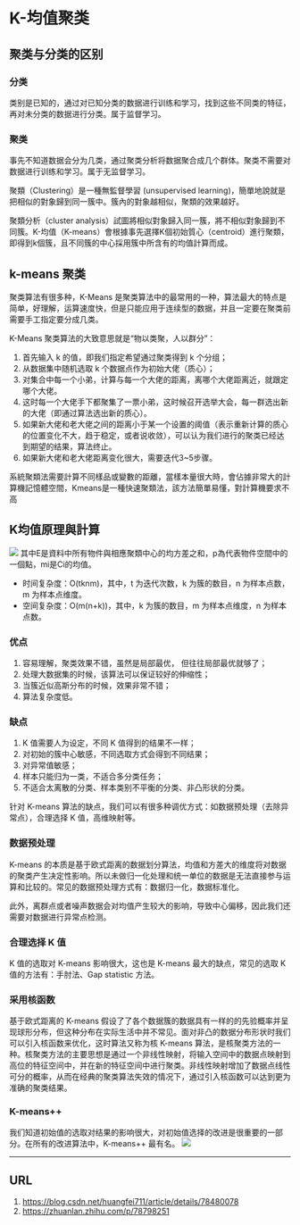 # K-均值聚类

## 聚类与分类的区别

### 分类
类别是已知的，通过对已知分类的数据进行训练和学习，找到这些不同类的特征，再对未分类的数据进行分类。属于监督学习。

### 聚类
事先不知道数据会分为几类，通过聚类分析将数据聚合成几个群体。聚类不需要对数据进行训练和学习。属于无监督学习。

聚類（Clustering）是一種無監督學習 (unsupervised learning)，簡單地說就是把相似的對象歸到同一簇中。簇內的對象越相似，聚類的效果越好。

聚類分析（cluster analysis）試圖將相似對象歸入同一簇，將不相似對象歸到不同簇。K-均值（K-means）會根據事先選擇K個初始質心（centroid）進行聚類，即得到k個簇，且不同簇的中心採用簇中所含有的均值計算而成。

## k-means 聚类

聚类算法有很多种，K-Means 是聚类算法中的最常用的一种，算法最大的特点是简单，好理解，运算速度快，但是只能应用于连续型的数据，并且一定要在聚类前需要手工指定要分成几类。

K-Means 聚类算法的大致意思就是“物以类聚，人以群分”：

1. 首先输入 k 的值，即我们指定希望通过聚类得到 k 个分组；
2. 从数据集中随机选取 k 个数据点作为初始大佬（质心）；
3. 对集合中每一个小弟，计算与每一个大佬的距离，离哪个大佬距离近，就跟定哪个大佬。
4. 这时每一个大佬手下都聚集了一票小弟，这时候召开选举大会，每一群选出新的大佬（即通过算法选出新的质心）。
5. 如果新大佬和老大佬之间的距离小于某一个设置的阈值（表示重新计算的质心的位置变化不大，趋于稳定，或者说收敛），可以认为我们进行的聚类已经达到期望的结果，算法终止。
6. 如果新大佬和老大佬距离变化很大，需要迭代3~5步骤。

系統聚類法需要計算不同樣品或變數的距離，當樣本量很大時，會佔據非常大的計算機記憶體空間，Kmeans是一種快速聚類法，該方法簡單易懂，對計算機要求不高

## K均值原理與計算
![](https://img-blog.csdnimg.cn/20181031185058411.png)
其中E是資料中所有物件與相應聚類中心的均方差之和，p為代表物件空間中的一個點，mi是Ci的均值。

* 时间复杂度：O(tknm)，其中，t 为迭代次数，k 为簇的数目，n 为样本点数，m 为样本点维度。
* 空间复杂度：O(m(n+k))，其中，k 为簇的数目，m 为样本点维度，n 为样本点数。

### 优点
1. 容易理解，聚类效果不错，虽然是局部最优， 但往往局部最优就够了；
2. 处理大数据集的时候，该算法可以保证较好的伸缩性；
3. 当簇近似高斯分布的时候，效果非常不错；
4. 算法复杂度低。
### 缺点
1. K 值需要人为设定，不同 K 值得到的结果不一样；
2. 对初始的簇中心敏感，不同选取方式会得到不同结果；
3. 对异常值敏感；
4. 样本只能归为一类，不适合多分类任务；
5. 不适合太离散的分类、样本类别不平衡的分类、非凸形状的分类。

针对 K-means 算法的缺点，我们可以有很多种调优方式：如数据预处理（去除异常点），合理选择 K 值，高维映射等。

### 数据预处理
K-means 的本质是基于欧式距离的数据划分算法，均值和方差大的维度将对数据的聚类产生决定性影响。所以未做归一化处理和统一单位的数据是无法直接参与运算和比较的。常见的数据预处理方式有：数据归一化，数据标准化。

此外，离群点或者噪声数据会对均值产生较大的影响，导致中心偏移，因此我们还需要对数据进行异常点检测。

### 合理选择 K 值
K 值的选取对 K-means 影响很大，这也是 K-means 最大的缺点，常见的选取 K 值的方法有：手肘法、Gap statistic 方法。

### 采用核函数
基于欧式距离的 K-means 假设了了各个数据簇的数据具有一样的的先验概率并呈现球形分布，但这种分布在实际生活中并不常见。面对非凸的数据分布形状时我们可以引入核函数来优化，这时算法又称为核 K-means 算法，是核聚类方法的一种。核聚类方法的主要思想是通过一个非线性映射，将输入空间中的数据点映射到高位的特征空间中，并在新的特征空间中进行聚类。非线性映射增加了数据点线性可分的概率，从而在经典的聚类算法失效的情况下，通过引入核函数可以达到更为准确的聚类结果。

### K-means++
我们知道初始值的选取对结果的影响很大，对初始值选择的改进是很重要的一部分。在所有的改进算法中，K-means++ 最有名。
![](https://i.imgur.com/L3eSZt1.png)

---
## URL
1. https://blog.csdn.net/huangfei711/article/details/78480078
2. https://zhuanlan.zhihu.com/p/78798251
